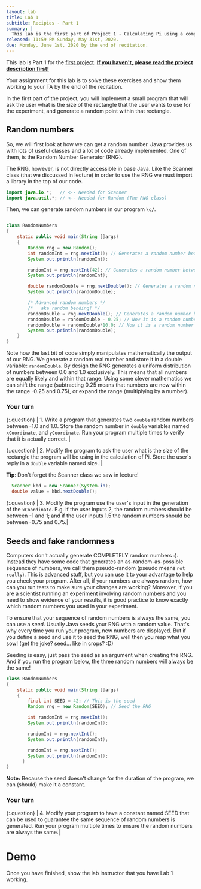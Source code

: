 ```yaml
---
layout: lab
title: Lab 1
subtitle: Recipies - Part 1
summary: |
  This lab is the first part of Project 1 - Calculating Pi using a computer simulation
released: 11:59 PM Sunday, May 31st, 2020.
due: Monday, June 1st, 2020 by the end of recitation.
---
```


This lab is Part 1 for the [first project]({{site.baseurl}}/projects/01). [**If you haven't, please read the project description first!**]({{site.baseurl}}/projects/01)

Your assignment for this lab is to solve these exercises and show them working to your TA by the end of the recitation.

In the first part of the project, you will implement a small program that will ask the user what is the size of the rectangle that the user wants to use for the experiment, and generate a random point within that rectangle.

## Random numbers

So, we will first look at how we can get a random number. Java provides us with lots of useful classes and a lot of code already implemented. One of them, is the Random Number Generator (RNG).

The RNG, however, is not directly accessible in base Java. Like the Scanner class (that we discussed in lecture) in order to use the RNG we must import a library in the top of our code.

```Java
import java.io.*;   // <-- Needed for Scanner
import java.util.*; // <-- Needed for Random (The RNG class)
```

Then, we can generate random numbers in our program `\o/`.

```Java

class RandomNumbers
{
    static public void main(String []args)
    {
        Random rng = new Random();
        int randomInt = rng.nextInt(); // Generates a random number between -2147483648 and 2147483647
        System.out.println(randomInt);

        randomInt = rng.nextInt(42); // Generates a random number between 0 and 42 (exclusive)
        System.out.println(randomInt);

        double randomDouble = rng.nextDouble(); // Generates a random number between 0.0 and 1.0 (exclusive)
        System.out.println(randomDouble);

        /* Advanced random numbers */
        /*   aka random bending! */
        randomDouble = rng.nextDouble(); // Generates a random number between 0.0 and 1.0 (exclusive)
        randomDouble = randomDouble - 0.25; // Now it is a random number between -0.25 and 0.75 (exclusive)
        randomDouble = randomDouble*10.0; // Now it is a random number between -2.5 and 7.5 (exclusive)
        System.out.println(randomDouble);
    }
}
```

Note how the last bit of code simply manipulates mathematically the output of our RNG. We generate a random real number and store it in a double variable: `randomDouble`. By design the RNG generates a uniform distribution of numbers between 0.0 and 1.0 exclusively. This means that all numbers are equally likely and within that range. Using some clever mathematics we can shift the range (subtracting 0.25 means that numbers are now within the range -0.25 and 0.75), or expand the range (multiplying by a number).

### Your turn

{:.question}
| 1. Write a program that generates two `double` random numbers between -1.0 and 1.0. Store the random number in `double` variables named `xCoordinate`, and `yCoordinate`. Run your program multiple times to verify that it is actually correct. |

{:.question}
| 2. Modify the program to ask the user what is the size of the rectangle the program will be using in the calculation of Pi. Store the user's reply in a `double` variable named size. |

**Tip**: Don't forget the Scanner class we saw in lecture!
```Java
  Scanner kbd = new Scanner(System.in);
  double value = kbd.nextDouble();
```

{:.question}
| 3. Modify the program use the user's input in the generation of the `xCoordinate`. E.g. if the user inputs 2, the random numbers should be between -1 and 1; and if the user inputs 1.5 the random numbers should be between -0.75 and 0.75.|



## Seeds and fake randomness

Computers don't actually generate COMPLETELY random numbers :). Instead they have some code that generates an as-random-as-possible sequence of numbers, we call them pseudo-random (pseudo means `not really`). This is advanced stuff, but you can use it to your advantage to help you check your program. After all, if your numbers are always random, how can you run tests to make sure your changes are working?
Moreover, if you are a scientist running an experiment involving random numbers and you need to show evidence of your results, it is good practice to know exactly which random numbers you used in your experiment.

To ensure that your sequence of random numbers is always the same, you can use a *seed*. Usually Java seeds your RNG with a random value. That's why every time you run your program, new numbers are displayed.
But if you define a seed and use it to seed the RNG, well then you reap what you sow! (get the joke? seed... like in crops? :D)

Seeding is easy, just pass the seed as an argument when creating the RNG.
And if you run the program below, the three random numbers will always be the same!
```Java
class RandomNumbers
{
    static public void main(String []args)
    {
        final int SEED = 42; // This is the seed
        Random rng = new Random(SEED); // Seed the RNG

        int randomInt = rng.nextInt();
        System.out.println(randomInt);

        randomInt = rng.nextInt();
        System.out.println(randomInt);

        randomInt = rng.nextInt();
        System.out.println(randomInt);
      }
}
```

**Note:** Because the seed doesn't change for the duration of the program, we can (should) make it a constant.


### Your turn
{:.question}
| 4. Modify your program to have a constant named SEED that can be used to guarantee the same sequence of random numbers is generated. Run your program multiple times to ensure the random numbers are always the same.|


# Demo

Once you have finished, show the lab instructor that you have Lab 1 working.
